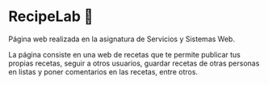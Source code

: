 # RecipeLab :fork_and_knife:
Página web realizada en la asignatura de Servicios y Sistemas Web.

La página consiste en una web de recetas que te permite publicar tus propias recetas, seguir a otros usuarios, guardar recetas de otras personas en listas
y poner comentarios en las recetas, entre otros.
